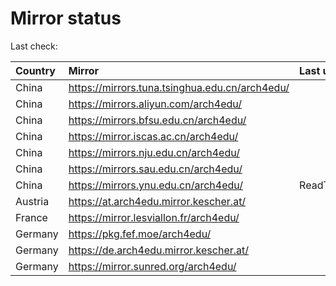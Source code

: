 <script src="./time.js"></script>
# Mirror status
Last check: <script type="text/javascript">localize(1692054969.520598);</script>

|Country|Mirror|Last update|
|:------|:-----|:----------|
|China|https://mirrors.tuna.tsinghua.edu.cn/arch4edu/|<script type="text/javascript">localize(1691994635);</script>|
|China|https://mirrors.aliyun.com/arch4edu/|<script type="text/javascript">localize(1691994635);</script>|
|China|https://mirrors.bfsu.edu.cn/arch4edu/|<script type="text/javascript">localize(1691994635);</script>|
|China|https://mirror.iscas.ac.cn/arch4edu/|<script type="text/javascript">localize(1692037718);</script>|
|China|https://mirrors.nju.edu.cn/arch4edu/|<script type="text/javascript">localize(1691951227);</script>|
|China|https://mirrors.sau.edu.cn/arch4edu/|<script type="text/javascript">localize(1691994635);</script>|
|China|https://mirrors.ynu.edu.cn/arch4edu/|ReadTimeout|
|Austria|https://at.arch4edu.mirror.kescher.at/|<script type="text/javascript">localize(1691994635);</script>|
|France|https://mirror.lesviallon.fr/arch4edu/|<script type="text/javascript">localize(1691994635);</script>|
|Germany|https://pkg.fef.moe/arch4edu/|<script type="text/javascript">localize(1691994635);</script>|
|Germany|https://de.arch4edu.mirror.kescher.at/|<script type="text/javascript">localize(1691994635);</script>|
|Germany|https://mirror.sunred.org/arch4edu/|<script type="text/javascript">localize(1691994635);</script>|

<script src="./tablefilter/tablefilter.js"></script>
<script src="./table.js"></script>
